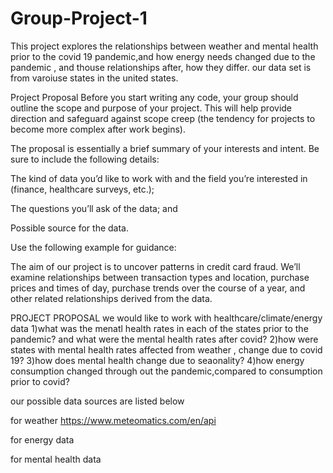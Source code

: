 # Group-Project-1
This project explores the relationships between weather and mental health prior to the covid 19 pandemic,and how energy needs changed due to the pandemic , and thouse relationships after, how they differ. our data set is from varoiuse states in the united states.

Project Proposal
Before you start writing any code, your group should outline the scope and purpose of your project. This will help provide direction and safeguard against scope creep (the tendency for projects to become more complex after work begins).

The proposal is essentially a brief summary of your interests and intent. Be sure to include the following details:

The kind of data you’d like to work with and the field you’re interested in (finance, healthcare surveys, etc.);

The questions you’ll ask of the data; and

Possible source for the data.

Use the following example for guidance:

The aim of our project is to uncover patterns in credit card fraud. We’ll examine relationships between transaction types and location, purchase prices and times of day, purchase trends over the course of a year, and other related relationships derived from the data.

PROJECT PROPOSAL
we would like to work with healthcare/climate/energy data 
1)what was the menatl health rates in each of the states prior to the pandemic? and what were the mental health rates after covid?
2)how were states with mental health rates affected from weather , change due to covid 19?
3)how does mental health change due to seaonality?
4)how energy consumption changed through out the pandemic,compared to consumption prior to covid?

our possible data sources are listed below

for weather
https://www.meteomatics.com/en/api

for energy data

for mental health data





